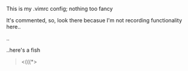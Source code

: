 This is my .vimrc config; nothing too fancy

It's commented, so, look there becasue I'm not recording functionality here..

..

..here's a fish

><(((*>
